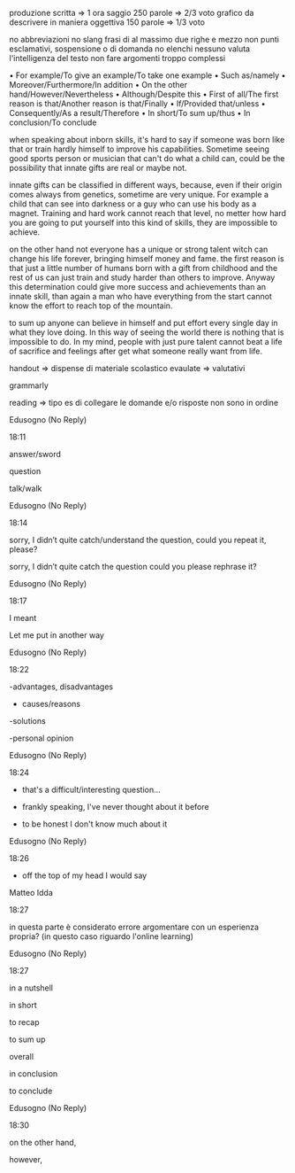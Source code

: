 produzione scritta => 1 ora 
	saggio 250 parole => 2/3 voto
	grafico da descrivere in maniera oggettiva 150 parole => 1/3 voto

no abbreviazioni
no slang
frasi di al massimo due righe e mezzo
non punti esclamativi, sospensione o di domanda
no elenchi
nessuno valuta l'intelligenza del testo non fare argomenti troppo complessi

• For example/To give an example/To take one example • Such as/namely • Moreover/Furthermore/In addition • On the other hand/However/Nevertheless • Although/Despite this • First of all/The first reason is that/Another reason is that/Finally • If/Provided that/unless • Consequently/As a result/Therefore • In short/To sum up/thus • In conclusion/To conclude


when speaking about inborn skills, it's hard to say if someone was born like that or train hardly himself to improve his capabilities. Sometime seeing good sports person or musician that can't do what a child can, could be the possibility that innate gifts are real or maybe not.

innate gifts can be classified in different ways, because, even if their origin comes always from genetics, sometime are very unique. For example a child that can see into darkness or a guy who can use his body as a magnet. Training and hard work cannot reach that level, no metter how hard you are going to put yourself into this kind of skills, they are impossible to achieve.

on the other hand not everyone has a unique or strong talent witch can change his life forever, bringing himself money and fame. the first reason is that just a little number of humans born with a gift from childhood and the rest of us can just train and study harder than others to improve. Anyway this determination could give more success and achievements than an innate skill, than again a man who have everything from the start cannot know the effort to reach top of the mountain.

to sum up anyone can believe in himself and put effort every single day in what they love doing. In this way of seeing the world there is nothing that is impossible to do. In my mind, people with just pure talent cannot beat a life of sacrifice and feelings after get what someone really want from life.

handout => dispense di materiale scolastico
evaulate => valutativi


grammarly


reading =>
tipo es di collegare le domande e/o risposte non sono in ordine

Edusogno (No Reply)

18:11

answer/sword

question

talk/walk

Edusogno (No Reply)

18:14

sorry, I didn’t quite catch/understand the question, could you repeat it, please?

sorry, I didn’t quite catch the question could you please rephrase it?

Edusogno (No Reply)

18:17

I meant

Let me put in another way

Edusogno (No Reply)

18:22

-advantages, disadvantages

- causes/reasons

-solutions

-personal opinion

Edusogno (No Reply)

18:24

- that's a difficult/interesting question...

- frankly speaking, I've never thought about it before

- to be honest I don't know much about it

Edusogno (No Reply)

18:26

- off the top of my head I would say

Matteo Idda

18:27

in questa parte è considerato errore argomentare con un esperienza propria? (in questo caso riguardo l'online learning)

Edusogno (No Reply)

18:27

in a nutshell

in short

to recap

to sum up

overall

in conclusion

to conclude

Edusogno (No Reply)

18:30

on the other hand,

however,



	